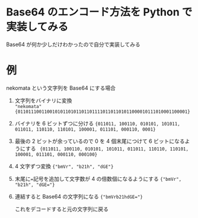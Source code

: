 # Base64 のエンコード方法を Python で実装してみる

Base64 が何か少しだけわかったので自分で実装してみる

# 例

nekomata という文字列を Base64 にする場合

1. 文字列をバイナリに変換  
   `"nekomata" {0110111001100101011010110110111101101101011000010111010001100001}`
2. バイナリを 6 ビットずつに分ける
   `{011011, 100110, 010101, 101011, 011011, 110110, 110101, 100001, 011101, 000110, 0001}`
3. 最後の 2 ビットが余っているので 0 を 4 個末尾につけて 6 ビットになるようにする
   ` {011011, 100110, 010101, 101011, 011011, 110110, 110101, 100001, 011101, 000110, 000100}`
4. 4 文字ずつ変換
   `{"bmVr", "b21h", "dGE"}`
5. 末尾に`=`記号を追加して文字数が 4 の倍数個になるようにする
   `{"bmVr", "b21h", "dGE="}`
6. 連結すると Base64 の文字列になる
   `{"bmVrb21hdGE="}`

   これをデコードすると元の文字列に戻る
